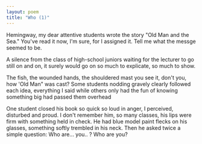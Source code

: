 ```yaml
---
layout: poem
title: "Who (1)"
---
```


Hemingway, my dear attentive students
wrote the story "Old Man and the Sea."
You've read it now, I'm sure,
	for I assigned it.
Tell me what the messge seemed to be.

A silence from the class
	of high-school juniors
waiting for the lecturer to go
still on and on, it surely would go on
so much to explicate, so much to show.

The fish, the wounded hands,
	the shouldered mast
you see it, don't you,
how 'Old Man" was cast?
Some students nodding gravely
	clearly followed
each idea, everything I said
while others only had the fun of knowing
something big had passed them overhead

One student closed his book so quick so loud
in anger, I perceived, disturbed and proud.
I don't remember him, so many classes,
his lips were firm with something held in check.
He had blue model paint flecks on his glasses,
something softly trembled in his neck.
Then he asked twice
a simple question: Who
are... you.. ?  Who are you?
